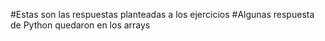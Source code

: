 #Estas son las respuestas planteadas a los ejercicios
#Algunas respuesta de Python quedaron en los arrays


